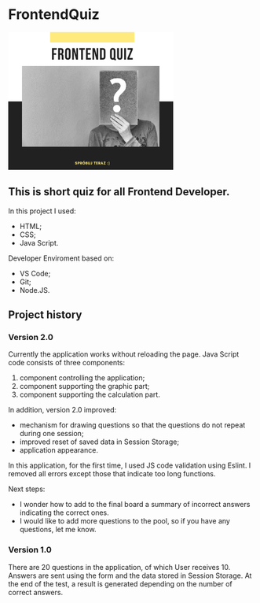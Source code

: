 # FrontendQuiz
![Quiz banner.](/img/frontend_quiz.png)
## This is short quiz for all Frontend Developer.

In this project I used:

- HTML;
- CSS;
- Java Script.

Developer Enviroment based on:

- VS Code;
- Git;
- Node.JS.

## Project history

### Version 2.0
Currently the application works without reloading the page. 
Java Script code consists of three components:
1. component controlling the application;
2. component supporting the graphic part;
3. component supporting the calculation part.

In addition, version 2.0 improved:

- mechanism for drawing questions so that the questions do not repeat during one session;
- improved reset of saved data in Session Storage;
- application appearance.

In this application, for the first time, I used JS code validation using Eslint. I removed all errors except those that indicate too long functions.

Next steps:
- I wonder how to add to the final board a summary of incorrect answers indicating the correct ones.
- I would like to add more questions to the pool, so if you have any questions, let me know.

### Version 1.0
There are 20 questions in the application, of which User receives 10. Answers are sent using the form and the data stored in Session Storage. At the end of the test, a result is generated depending on the number of correct answers.
